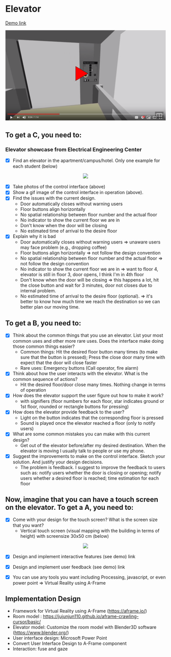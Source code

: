 # Elevator

 [Demo link](https://alex-nguyen.github.io/Elevator/.)

[![IMAGE ALT TEXT HERE](youtube.png)](https://www.youtube.com/watch?v=NaHVUVD0pZU)

## To get a C, you need to:
### Elevator showcase from Electrical Engineering Center
- [x] Find an elevator in the apartment/campus/hotel. Only one example for each student (below)
<p align="center">
<img src="https://github.com/Alex-Nguyen/Elevator/blob/master/elevator.gif" width="200px">
</p>

- [x] Take photos of the control interface (above)
- [x] Show a gif image of the control interface in operation (above).
- [x] Find the issues with the current design.
    + Door automatically closes without warning users
    + Floor buttons align horizontally
    + No spatial relationship between floor number and the actual floor
    + No indicator to show the current floor we are in
    + Don't know when the door will be closing
    + No estimated time of arrival to the desire floor
- [x] Explain why it is bad
    + Door automatically closes without warning users => unaware users may face problem (e.g., dropping coffee)
    + Floor buttons align horizontally => not follow the design convention
    + No spatial relationship between floor number and the actual floor => not follow the design convention
    + No indicator to show the current floor we are in => want to floor 4, elevator is still in floor 3, door opens, I think I'm in 4th floor
    + Don't know when the door will be closing => this happens a lot, hit the close button and wait for 3 minutes, door not closes due to internal problem.
    + No estimated time of arrival to the desire floor (optional). => it's better to know how much time we reach the destination so we can better plan our moving time.

## To get a B, you need to:
- [x] Think about the common things that you use an elevator. List your most common uses and other more rare uses. Does the interface make doing those common things easier?
    + Common things: Hit the desired floor button many times (to make sure that the button is pressed); Press the close door many time with expect that the door will close faster
    + Rare uses: Emergency buttons (Call operator, fire alarm)
- [x] Think about how the user interacts with the elevator. What is the common sequence of actions?
    + Hit the desired floor/door close many times. Nothing change in terms of operation
- [x] How does the elevator support the user figure out how to make it work?
    + with signifiers (floor numbers for each floor, star indicates ground or 1st floor, rounded or rectangle buttons for pressing)
- [x] How does the elevator provide feedback to the user?
    + Light on the button indicates that the corresponding floor is pressed
    + Sound is played once the elevator reached a floor (only to notify users)
- [x] What are some common mistakes you can make with this current design?
    + Get out of the elevator before/after my desired destination. When the elevator is moving I usually talk to people or use my phone.
- [x] Suggest the improvements to make on the control interface. Sketch your solution. And justify your design decisions.
    + The problem is feedback. I suggest to improve the feedback to users such as: notify users whether the door is closing or opening; notify users whether a desired floor is reached; time estimation for each floor

## Now, imagine that you can have a touch screen on the elevator. To get a A, you need to:
- [x] Come with your design for the touch screen? What is the screen size that you want?
    + Vertical touch screen (visual mapping with the building in terms of height) with screensize 30x50 cm (below)
    
<p align="center">
<img src="https://github.com/Alex-Nguyen/Elevator/blob/master/controlPanel.png" width="200px">
</p>

- [x] Design and implement interactive features (see demo) link
- [x] Design and implement user feedback (see demo) link
- [x] You can use any tools you want including Processing, javascript, or even power point => Virtual Reality using A-Frame


## Implementation Design

- Framework for Virtual Reality using A-Frame (https://aframe.io/)
- Room model : https://jujunjun110.github.io/aframe-crawling-cursor/basic/
- Elevator model: Customize the room model with Blender3D software (https://www.blender.org/)
- User interface design: Microsoft Power Point
- Convert User Interface Design to A-Frame component
- Interaction: fuse and gaze
